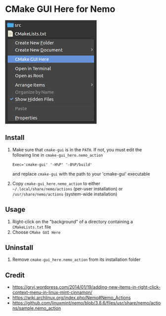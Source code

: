 # CMake GUI Here for Nemo

![](screenshot.png)

## Install

1. Make sure that `cmake-gui` is in the `PATH`.
If not, you must edit the following line in `cmake-gui_here.nemo_action`

    ```
    Exec='cmake-gui' '-H%P' '-B%P/build'
    ```

    and replace `cmake-gui` with the path to your 'cmake-gui' executable

1. Copy `cmake-gui_here.nemo_action` to
either `~/.local/share/nemo/actions` (per-user installation)
or     `/usr/share/nemo/actions`     (system-wide installation)

## Usage

1. Right-click on the "background" of a directory containing a `CMakeLists.txt` file
1. Choose `CMake GUI Here`

## Uninstall

1. Remove `cmake-gui_here.nemo_action` from its installation folder

## Credit

* https://grvj.wordpress.com/2014/01/19/adding-new-items-in-right-click-context-menu-in-linux-mint-cinnamon/
* https://wiki.archlinux.org/index.php/Nemo#Nemo_Actions
* https://github.com/linuxmint/nemo/blob/3.8.6/files/usr/share/nemo/actions/sample.nemo_action
